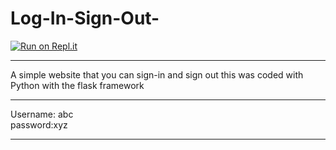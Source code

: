# Log-In-Sign-Out-
[![Run on Repl.it](https://repl.it/badge/github/Sas2k/Log-In-Sign-Out-)](https://repl.it/github/Sas2k/Log-In-Sign-Out-)<br>

----
A simple website that you can sign-in and sign out this was coded with Python with the flask framework

----

Username: abc<br>
password:xyz

----

